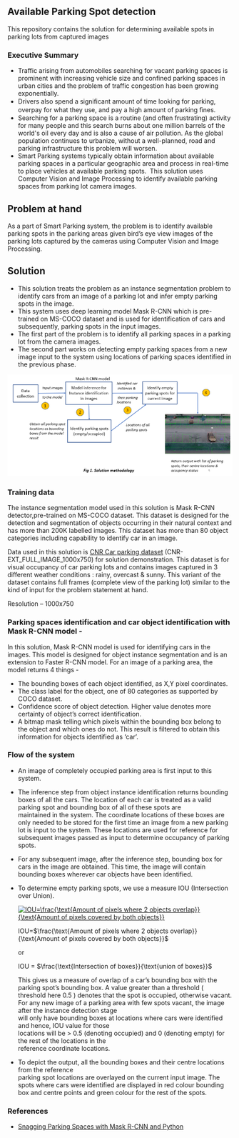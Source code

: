 ## Available Parking Spot detection

This repository contains the solution for determining available spots in parking lots from captured images

### Executive Summary

* Traffic arising from automobiles searching for vacant parking spaces is prominent with increasing vehicle 
size and confined parking spaces in urban cities and the problem of traffic congestion has been growing exponentially.
* Drivers also spend a signiﬁcant amount of time looking for parking, overpay for what they use, 
and pay a high amount of parking ﬁnes.
* Searching for a parking space is a routine (and often frustrating) activity for many people 
and this search burns about one million barrels of the world's oil every day and is also a cause of air pollution. 
As the global population continues to urbanize, without a well-planned, road and parking infrastructure this problem will worsen.
* Smart Parking systems typically obtain information about available parking spaces in a particular geographic area and
process in real-time to place vehicles at available parking spots. 
This solution uses Computer Vision and Image Processing to identify available parking spaces from parking lot camera images.


## Problem at hand
As a part of Smart Parking system, the problem is to identify available parking spots in the parking areas given bird’s eye 
view images of the parking lots captured by the cameras using Computer Vision and Image Processing. 

## Solution
* This solution treats the problem as an instance segmentation problem to identify cars from an image of a parking lot 
and infer empty parking spots in the image.
* This system uses deep learning model Mask R-CNN which is pre-trained on MS-COCO dataset and is used for identification 
of cars and subsequently, parking spots in the input images. 
* The first part of the problem is to identify all parking spaces in a parking lot from the camera images.
* The second part works on detecting empty parking spaces from a new image input to the system using locations 
of parking spaces identified in the previous phase.

![](/images/solution_methodology.PNG)


### Training data
 The instance segmentation model used in this solution is Mask R-CNN detector,pre-trained on MS-COCO dataset. 
 This dataset is designed for the detection and segmentation of objects occurring in their natural context and has more than 200K labelled images. This dataset has more than 80 object categories including capability to identify car in an image. 
 
 
Data used in this solution is [CNR Car parking dataset](http://www.cnrpark.it/) (CNR-EXT_FULL_IMAGE_1000x750) for solution demonstration.
This dataset is for visual occupancy of car parking lots and contains images captured in 3 different weather conditions : rainy, overcast & sunny. This variant of the dataset contains full frames (complete view of the parking lot) similar to the kind of input for the problem statement at hand.

Resolution – 1000x750 

### Parking spaces identification and car object identification with Mask R-CNN model - 
In this solution, Mask R-CNN model is used for identifying cars in the images. 
This model is designed for object instance segmentation and is an extension to Faster R-CNN model. 
For an image of a parking area, the model returns 4 things - 
* The bounding boxes of each object identified, as X,Y pixel coordinates.
* The class label for the object, one of 80 categories as supported by COCO dataset.
* Confidence score of object detection. Higher value denotes more certainty of object’s correct identification. 
* A bitmap mask telling which pixels within the bounding box belong to the object and which ones do not. This result is filtered to obtain this information for objects identified as ‘car’. 


### Flow of the system
* An image of completely occupied parking area is first input to this system. 
* The inference step from object instance identification returns bounding boxes of all the cars. 
     The location of each car is treated as a valid parking spot and bounding box of all of these spots are     
       maintained in the system. The coordinate locations of these  boxes are only needed to be stored for 
       the first time an image from a new parking lot is input to the system. These locations are used for 
       reference for subsequent images passed as input to determine occupancy of parking spots. 
* For any subsequent image, after the inference step, bounding box for cars in the image are obtained. 
     This time, the image will contain bounding boxes wherever car objects have been identified. 
* To determine empty parking spots, we use a measure IOU (Intersection over Union). 
  	
	<a href="https://www.codecogs.com/eqnedit.php?latex=IOU=\frac{\text{Amount&space;of&space;pixels&space;where&space;2&space;objects&space;overlap}}{\text{Amount&space;of&space;pixels&space;covered&space;by&space;both&space;objects}}" target="_blank"><img src="https://latex.codecogs.com/gif.latex?IOU=\frac{\text{Amount&space;of&space;pixels&space;where&space;2&space;objects&space;overlap}}{\text{Amount&space;of&space;pixels&space;covered&space;by&space;both&space;objects}}" title="IOU=\frac{\text{Amount of pixels where 2 objects overlap}}{\text{Amount of pixels covered by both objects}}" /></a>
	
	IOU=$\frac{\text{Amount of pixels where 2 objects overlap}}{\text{Amount of pixels covered by both objects}}$
		
    or 
        
	
    IOU = $\frac{\text{Intersection of boxes}}{\text{union of boxes}}$
    
    
   This gives us a measure of overlap of a car’s bounding box with the parking spot’s bounding box. 
   A value greater than a threshold ( threshold here 0.5 ) denotes that the spot is occupied, otherwise vacant. 
   For any new image of a parking area with few spots vacant, the image after the instance detection stage    
   will only have bounding boxes at locations where cars were identified and hence, IOU value for those   
   locations will be > 0.5 (denoting occupied) and 0 (denoting empty) for the rest of the locations in the  
   reference coordinate locations. 
   
* To depict the output, all the bounding boxes and their centre locations from the reference     
     parking spot locations are overlayed on the current input image. 
    The spots where cars were identified are displayed in red colour bounding box and centre points 
    and green colour for the rest of the spots. 




### References 
* [Snagging Parking Spaces with Mask R-CNN and Python](https://medium.com/@ageitgey/snagging-parking-spaces-with-mask-r-cnn-and-python-955f2231c400)


